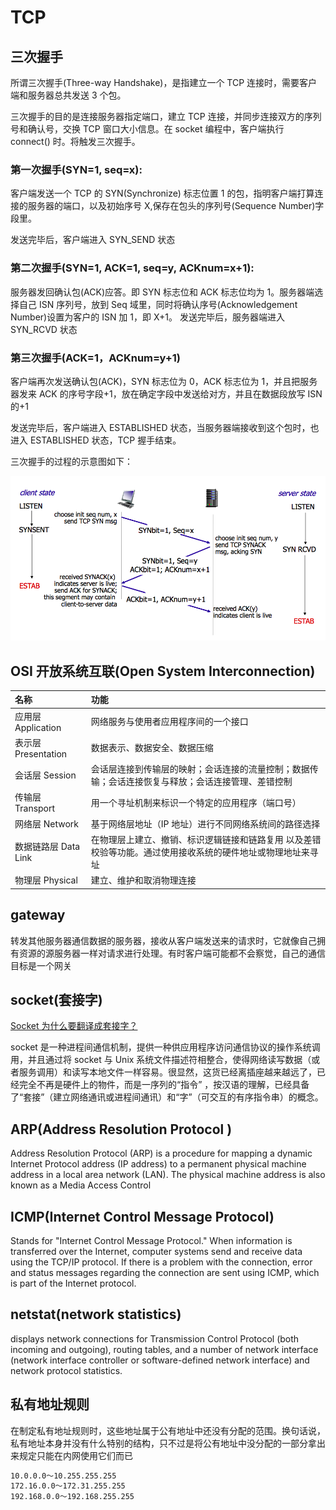 # TCP

## 三次握手

所谓三次握手(Three-way Handshake)，是指建立一个 TCP 连接时，需要客户端和服务器总共发送 3 个包。

三次握手的目的是连接服务器指定端口，建立 TCP 连接，并同步连接双方的序列号和确认号，交换 TCP 窗口大小信息。在 socket 编程中，客户端执行 connect() 时。将触发三次握手。

### 第一次握手(SYN=1, seq=x):

客户端发送一个 TCP 的 SYN(Synchronize) 标志位置 1 的包，指明客户端打算连接的服务器的端口，以及初始序号 X,保存在包头的序列号(Sequence Number)字段里。

发送完毕后，客户端进入 SYN_SEND 状态

### 第二次握手(SYN=1, ACK=1, seq=y, ACKnum=x+1):

服务器发回确认包(ACK)应答。即 SYN 标志位和 ACK 标志位均为 1。服务器端选择自己 ISN 序列号，放到 Seq 域里，同时将确认序号(Acknowledgement Number)设置为客户的 ISN 加 1，即 X+1。 发送完毕后，服务器端进入 SYN_RCVD 状态

### 第三次握手(ACK=1，ACKnum=y+1)

客户端再次发送确认包(ACK)，SYN 标志位为 0，ACK 标志位为 1，并且把服务器发来 ACK 的序号字段+1，放在确定字段中发送给对方，并且在数据段放写 ISN 的+1

发送完毕后，客户端进入 ESTABLISHED 状态，当服务器端接收到这个包时，也进入 ESTABLISHED 状态，TCP 握手结束。

三次握手的过程的示意图如下：

![tcp-connection-made-three-way-handshake](./imgs/tcp-connection-made-three-way-handshake.png)

## OSI 开放系统互联(Open System Interconnection)

| 名称                 | 功能                                                                                                        |
| :------------------- | :---------------------------------------------------------------------------------------------------------- |
| 应用层 Application   | 网络服务与使用者应用程序间的一个接口                                                                        |
| 表示层 Presentation  | 数据表示、数据安全、数据压缩                                                                                |
| 会话层 Session       | 会话层连接到传输层的映射；会话连接的流量控制；数据传输；会话连接恢复与释放；会话连接管理、差错控制          |
| 传输层 Transport     | 用一个寻址机制来标识一个特定的应用程序（端口号）                                                            |
| 网络层 Network       | 基于网络层地址（IP 地址）进行不同网络系统间的路径选择                                                       |
| 数据链路层 Data Link | 在物理层上建立、撤销、标识逻辑链接和链路复用 以及差错校验等功能。通过使用接收系统的硬件地址或物理地址来寻址 |
| 物理层 Physical      | 建立、维护和取消物理连接                                                                                    |

## gateway

转发其他服务器通信数据的服务器，接收从客户端发送来的请求时，它就像自己拥有资源的源服务器一样对请求进行处理。有时客户端可能都不会察觉，自己的通信目标是一个网关

## socket(套接字)

[Socket 为什么要翻译成套接字？](https://www.zhihu.com/question/21383903)

socket 是一种进程间通信机制，提供一种供应用程序访问通信协议的操作系统调用，并且通过将 socket 与 Unix 系统文件描述符相整合，使得网络读写数据（或者服务调用）和读写本地文件一样容易。很显然，这货已经离插座越来越远了，已经完全不再是硬件上的物件，而是一序列的“指令” ，按汉语的理解，已经具备了“套接”（建立网络通讯或进程间通讯）和“字”（可交互的有序指令串）的概念。

## ARP(Address Resolution Protocol )

Address Resolution Protocol (ARP) is a procedure for mapping a dynamic Internet Protocol address (IP address) to a permanent physical machine address in a local area network (LAN). The physical machine address is also known as a Media Access Control

## ICMP(Internet Control Message Protocol)

Stands for "Internet Control Message Protocol." When information is transferred over the Internet, computer systems send and receive data using the TCP/IP protocol. If there is a problem with the connection, error and status messages regarding the connection are sent using ICMP, which is part of the Internet protocol.

## netstat(network statistics)

displays network connections for Transmission Control Protocol (both incoming and outgoing), routing tables, and a number of network interface (network interface controller or software-defined network interface) and network protocol statistics.

## 私有地址规则

在制定私有地址规则时，这些地址属于公有地址中还没有分配的范围。换句话说，私有地址本身并没有什么特别的结构，只不过是将公有地址中没分配的一部分拿出来规定只能在内网使用它们而已

```txt
10.0.0.0～10.255.255.255￼
172.16.0.0～172.31.255.255￼
192.168.0.0～192.168.255.255
```
